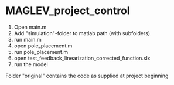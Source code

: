 # MAGLEV_project_control
1. Open main.m
2. Add "simulation"-folder to matlab path (with subfolders)
3. run main.m
4. open pole_placement.m
5. run pole_placement.m
6. open test_feedback_linearization_corrected_function.slx
7. run the model


Folder "original" contains the code as supplied at project beginning
